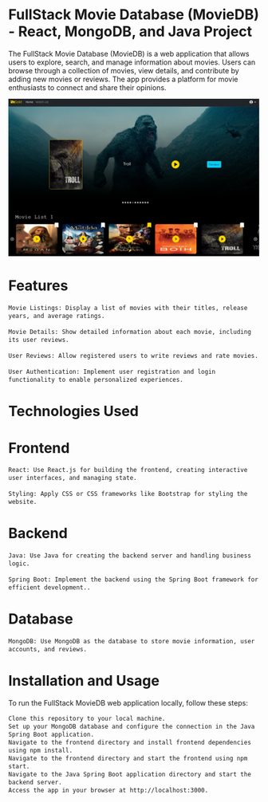 # FullStack Movie Database (MovieDB) - React, MongoDB, and Java Project

The FullStack Movie Database (MovieDB) is a web application that allows users to explore, search, and manage information about movies. Users can browse through a collection of movies, view details, and contribute by adding new movies or reviews. The app provides a platform for movie enthusiasts to connect and share their opinions.

<img src="./img8.png" alt="App Screenshot">

# Features

    Movie Listings: Display a list of movies with their titles, release years, and average ratings.

    Movie Details: Show detailed information about each movie, including its user reviews.

    User Reviews: Allow registered users to write reviews and rate movies.

    User Authentication: Implement user registration and login functionality to enable personalized experiences.

# Technologies Used
# Frontend

    React: Use React.js for building the frontend, creating interactive user interfaces, and managing state.

    Styling: Apply CSS or CSS frameworks like Bootstrap for styling the website.

# Backend

    Java: Use Java for creating the backend server and handling business logic.

    Spring Boot: Implement the backend using the Spring Boot framework for efficient development..

# Database

    MongoDB: Use MongoDB as the database to store movie information, user accounts, and reviews.

# Installation and Usage

To run the FullStack MovieDB web application locally, follow these steps:

    Clone this repository to your local machine.
    Set up your MongoDB database and configure the connection in the Java Spring Boot application.
    Navigate to the frontend directory and install frontend dependencies using npm install.
    Navigate to the frontend directory and start the frontend using npm start.
    Navigate to the Java Spring Boot application directory and start the backend server.
    Access the app in your browser at http://localhost:3000.